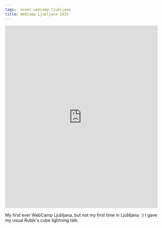 ```yaml
---
tags:  event webcamp-ljubljana
title: WebCamp Ljubljana 2015
---
```

<iframe src="https://www.facebook.com/plugins/post.php?href=https%3A%2F%2Fwww.facebook.com%2Fmedia%2Fset%2F%3Fset%3Da.10153736945237290.1073741840.735252289%26type%3D3&width=500" width="500" height="597" style="border:none;overflow:hidden" scrolling="no" frameborder="0" allowTransparency="true"></iframe>

My first ever WebCamp Ljubljana, but not my first time in Ljubljana. :) I gave my usual Rubik's cube lightning talk.
